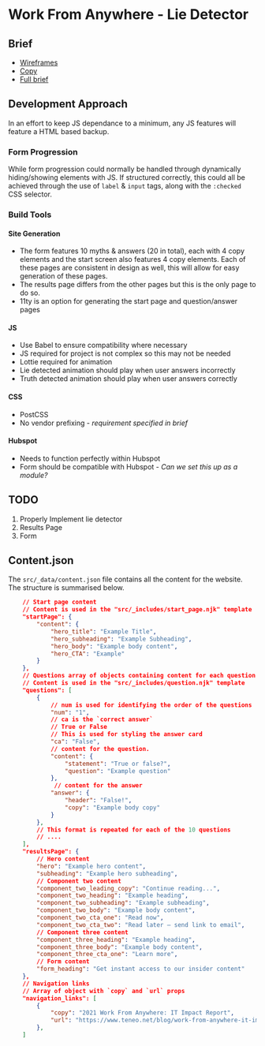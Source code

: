 # Work From Anywhere - Lie Detector

## Brief
* [Wireframes](https://www.figma.com/file/tOBtgwqGiulbFURUhIWo7e/Lie-Detector-Tool---Teneo-%26-Don't-be-Shy?node-id=0%3A1)
* [Copy](https://docs.google.com/document/d/1FCHvWLkPFWkjLQ-ehRNf_TJCItu-jSt4X2Bpt13yu3k/edit)
* [Full brief](https://docs.google.com/document/d/1uf9Zyx0YGupyS_5ImeE78fhArMQxXu4BCb0rN4n_EsA/edit)

## Development Approach
In an effort to keep JS dependance to a minimum, any JS features will feature a HTML based backup.

### Form Progression
While form progression could normally be handled through dynamically hiding/showing elements with JS. If structured correctly, this could all be achieved through the use of `label` & `input` tags, along with the `:checked` CSS selector.

### Build Tools
#### Site Generation
* The form features 10 myths & answers (20 in total), each with 4 copy elements and the start screen also features 4 copy elements. Each of these pages are consistent in design as well, this will allow for easy generation of these pages.
* The results page differs from the other pages but this is the only page to do so.
* 11ty is an option for generating the start page and question/answer pages
#### JS
* Use Babel to ensure compatibility where necessary
* JS required for project is not complex so this may not be needed
* Lottie required for animation
* Lie detected animation should play when user answers incorrectly
* Truth detected animation should play when user answers correctly
#### CSS
* PostCSS
* No vendor prefixing - _requirement specified in brief_
#### Hubspot
* Needs to function perfectly within Hubspot
* Form should be compatible with Hubspot - _Can we set this up as a module?_

## TODO
1. Properly Implement lie detector
2. Results Page
3. Form

## Content.json
The `src/_data/content.json` file contains all the content for the website.
The structure is summarised below.
```json
    // Start page content
    // Content is used in the "src/_includes/start_page.njk" template
    "startPage": {
        "content": {
            "hero_title": "Example Title",
            "hero_subheading": "Example Subheading",
            "hero_body": "Example body content",
            "hero_CTA": "Example"
        }
    },
    // Questions array of objects containing content for each question
    // Content is used in the "src/_includes/question.njk" template
    "questions": [
        {
            // num is used for identifying the order of the questions
            "num": "1",
            // ca is the `correct answer`
            // True or False
            // This is used for styling the answer card
            "ca": "False",
            // content for the question.
            "content": {
                "statement": "True or false?",
                "question": "Example question"
            },
             // content for the answer
            "answer": {
                "header": "False!",
                "copy": "Example body copy"
            }
        },
        // This format is repeated for each of the 10 questions
        // ....
    ],
    "resultsPage": {
        // Hero content
        "hero": "Example hero content",
        "subheading": "Example hero subheading",
        // Component two content
        "component_two_leading_copy": "Continue reading...",
        "component_two_heading": "Example heading",
        "component_two_subheading": "Example subheading",
        "component_two_body": "Example body content",
        "component_two_cta_one": "Read now",
        "component_two_cta_two": "Read later – send link to email",
        // Component three content
        "component_three_heading": "Example heading",
        "component_three_body": "Example body content",
        "component_three_cta_one": "Learn more",
        // Form content
        "form_heading": "Get instant access to our insider content"
    },
    // Navigation links
    // Array of object with `copy` and `url` props
    "navigation_links": [
        {
            "copy": "2021 Work From Anywhere: IT Impact Report",
            "url": "https://www.teneo.net/blog/work-from-anywhere-it-impact-report/"
        },
    ]
```